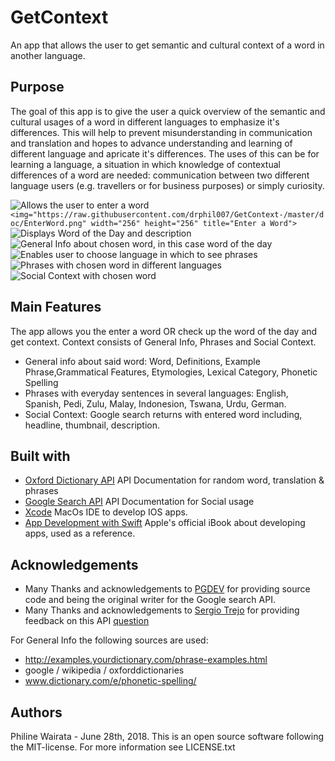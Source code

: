 # GetContext
An app that allows the user to get semantic and cultural context of a word in another language.

## Purpose
The goal of this app is to give the user a quick overview of the semantic and cultural usages of a word in different languages to emphasize it's differences. This will help to prevent misunderstanding in communication and translation and hopes to advance understanding and learning of different language and apricate it's differences. The uses of this can be for learning a language, a situation in which knowledge of contextual differences of a word are needed: communication between two different language users (e.g. travellers or for business purposes) or simply curiosity. 

![Allows the user to enter a word](doc/EnterWord.png) 
`<img="https://raw.githubusercontent.com/drphil007/GetContext-/master/doc/EnterWord.png" width="256" height="256" title="Enter a Word">`
![Displays Word of the Day and description](doc/DailyWord.png) 
![General Info about chosen word, in this case word of the day](doc/genInfo.png) 
![Enables user to choose language in which to see phrases](doc/Phrases1.png) 
![Phrases with chosen word in different languages](doc/Phrases2.png)
![Social Context with chosen word](doc/Phrases2.png)

## Main Features 
The app allows you the enter a word OR check up the word of the day and get context.
Context consists of General Info, Phrases and Social Context. 
* General info about said word: Word, Definitions, Example Phrase,Grammatical Features, Etymologies, Lexical Category, Phonetic Spelling
* Phrases with everyday sentences in several languages: English, Spanish, Pedi, Zulu, Malay, Indonesion, Tswana, Urdu, German.
* Social Context: Google search returns with entered word including, headline, thumbnail, description. 

## Built with
* [Oxford Dictionary API](https://developer.oxforddictionaries.com/documentation) API Documentation for random word, translation & phrases 
* [Google Search API](https://developers.google.com/custom-search/json-api/v1/overview) API Documentation for Social usage
* [Xcode](https://developer.apple.com/xcode/) MacOs IDE to develop IOS apps.
* [App Development with Swift](https://itunes.apple.com/nl/book/app-development-with-swift/id1219117996?l=en&mt=11) Apple's official iBook about developing apps, used as a reference.

## Acknowledgements
* Many Thanks and acknowledgements to [PGDEV](https://stackoverflow.com/users/5716829/pgdev) for providing source code and being the original writer for the Google search API. 
* Many Thanks and acknowledgements to [Sergio Trejo](https://stackoverflow.com/users/8385022/sergio-trejo)
for providing feedback on this API [question](https://stackoverflow.com/questions/50936245/how-to-display-parsed-json-data-in-swift/50936354?noredirect=1#comment88941315_50936354.)

For General Info the following sources are used:
* http://examples.yourdictionary.com/phrase-examples.html
* google / wikipedia / oxforddictionaries
* www.dictionary.com/e/phonetic-spelling/

## Authors
Philine Wairata - June 28th, 2018. 
This is an open source software following the MIT-license. For more information see LICENSE.txt
